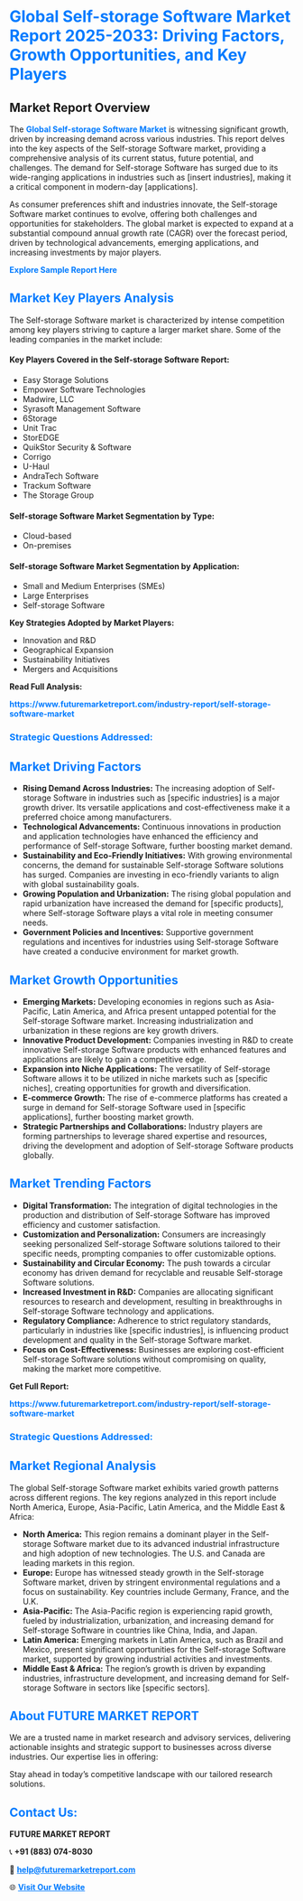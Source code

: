 <h1 style="color: #007BFF;">Global Self-storage Software Market Report 2025-2033: Driving Factors, Growth Opportunities, and Key Players</h1>

<section id="overview">
<h2>Market Report Overview</h2>
<p>The <a href="https://www.futuremarketreport.com/industry-report/self-storage-software-market" style="color: #007BFF; text-decoration: none;"><strong>Global Self-storage Software Market</strong></a> is witnessing significant growth, driven by increasing demand across various industries. This report delves into the key aspects of the Self-storage Software market, providing a comprehensive analysis of its current status, future potential, and challenges. The demand for Self-storage Software has surged due to its wide-ranging applications in industries such as [insert industries], making it a critical component in modern-day [applications].</p>
<p>As consumer preferences shift and industries innovate, the Self-storage Software market continues to evolve, offering both challenges and opportunities for stakeholders. The global market is expected to expand at a substantial compound annual growth rate (CAGR) over the forecast period, driven by technological advancements, emerging applications, and increasing investments by major players.</p>
</section>

<section id="overview">
<p><a href="https://www.futuremarketreport.com/request-sample/reportId=101343" style="color: #007BFF; text-decoration: none;"><strong>Explore Sample Report Here</strong></a></p>
</section>

<section id="key-players">
<h2 style="color: #007BFF;">Market Key Players Analysis</h2>
<p>The Self-storage Software market is characterized by intense competition among key players striving to capture a larger market share. Some of the leading companies in the market include:</p>
<h4>Key Players Covered in the Self-storage Software Report:</h4>
<ul><li>Easy Storage Solutions</li><li>Empower Software Technologies</li><li>Madwire, LLC</li><li>Syrasoft Management Software</li><li>6Storage</li><li>Unit Trac</li><li>StorEDGE</li><li>QuikStor Security &amp; Software</li><li>Corrigo</li><li>U-Haul</li><li>AndraTech Software</li><li>Trackum Software</li><li>The Storage Group</li></ul>
<h4>Self-storage Software Market Segmentation by Type:</h4>
<ul><li>Cloud-based</li><li>On-premises</li></ul>

<h4>Self-storage Software Market Segmentation by Application:</h4>
<ul><li>Small and Medium Enterprises (SMEs)</li><li>Large Enterprises</li><li>Self-storage Software</li></ul>
<p><strong>Key Strategies Adopted by Market Players:</strong></p>
<ul>
<li>Innovation and R&D</li>
<li>Geographical Expansion</li>
<li>Sustainability Initiatives</li>
<li>Mergers and Acquisitions</li>
</ul>
</section>

<section>
<p><strong>Read Full Analysis: </strong></p><a href="https://www.futuremarketreport.com/industry-report/self-storage-software-market" style="color: #007BFF; text-decoration: none;"><strong>https://www.futuremarketreport.com/industry-report/self-storage-software-market</strong></a>
<h3 style="color: #007BFF;">Strategic Questions Addressed:</h3>
</section>

<section id="driving-factors">
<h2 style="color: #007BFF;">Market Driving Factors</h2>
<ul>
<li><strong>Rising Demand Across Industries:</strong> The increasing adoption of Self-storage Software in industries such as [specific industries] is a major growth driver. Its versatile applications and cost-effectiveness make it a preferred choice among manufacturers.</li>
<li><strong>Technological Advancements:</strong> Continuous innovations in production and application technologies have enhanced the efficiency and performance of Self-storage Software, further boosting market demand.</li>
<li><strong>Sustainability and Eco-Friendly Initiatives:</strong> With growing environmental concerns, the demand for sustainable Self-storage Software solutions has surged. Companies are investing in eco-friendly variants to align with global sustainability goals.</li>
<li><strong>Growing Population and Urbanization:</strong> The rising global population and rapid urbanization have increased the demand for [specific products], where Self-storage Software plays a vital role in meeting consumer needs.</li>
<li><strong>Government Policies and Incentives:</strong> Supportive government regulations and incentives for industries using Self-storage Software have created a conducive environment for market growth.</li>
</ul>
</section>

<section id="growth-opportunities">
<h2 style="color: #007BFF;">Market Growth Opportunities</h2>
<ul>
<li><strong>Emerging Markets:</strong> Developing economies in regions such as Asia-Pacific, Latin America, and Africa present untapped potential for the Self-storage Software market. Increasing industrialization and urbanization in these regions are key growth drivers.</li>
<li><strong>Innovative Product Development:</strong> Companies investing in R&D to create innovative Self-storage Software products with enhanced features and applications are likely to gain a competitive edge.</li>
<li><strong>Expansion into Niche Applications:</strong> The versatility of Self-storage Software allows it to be utilized in niche markets such as [specific niches], creating opportunities for growth and diversification.</li>
<li><strong>E-commerce Growth:</strong> The rise of e-commerce platforms has created a surge in demand for Self-storage Software used in [specific applications], further boosting market growth.</li>
<li><strong>Strategic Partnerships and Collaborations:</strong> Industry players are forming partnerships to leverage shared expertise and resources, driving the development and adoption of Self-storage Software products globally.</li>
</ul>
</section>

<section id="trending-factors">
<h2 style="color: #007BFF;">Market Trending Factors</h2>
<ul>
<li><strong>Digital Transformation:</strong> The integration of digital technologies in the production and distribution of Self-storage Software has improved efficiency and customer satisfaction.</li>
<li><strong>Customization and Personalization:</strong> Consumers are increasingly seeking personalized Self-storage Software solutions tailored to their specific needs, prompting companies to offer customizable options.</li>
<li><strong>Sustainability and Circular Economy:</strong> The push towards a circular economy has driven demand for recyclable and reusable Self-storage Software solutions.</li>
<li><strong>Increased Investment in R&D:</strong> Companies are allocating significant resources to research and development, resulting in breakthroughs in Self-storage Software technology and applications.</li>
<li><strong>Regulatory Compliance:</strong> Adherence to strict regulatory standards, particularly in industries like [specific industries], is influencing product development and quality in the Self-storage Software market.</li>
<li><strong>Focus on Cost-Effectiveness:</strong> Businesses are exploring cost-efficient Self-storage Software solutions without compromising on quality, making the market more competitive.</li>
</ul>
</section>

<section>
<p><strong>Get Full Report: </strong></p><a href="https://www.futuremarketreport.com/industry-report/self-storage-software-market" style="color: #007BFF; text-decoration: none;"><strong>https://www.futuremarketreport.com/industry-report/self-storage-software-market</strong></a>
<h3 style="color: #007BFF;">Strategic Questions Addressed:</h3>
</section>


<section id="regional-analysis">
<h2 style="color: #007BFF;">Market Regional Analysis</h2>
<p>The global Self-storage Software market exhibits varied growth patterns across different regions. The key regions analyzed in this report include North America, Europe, Asia-Pacific, Latin America, and the Middle East & Africa:</p>
<ul>
<li><strong>North America:</strong> This region remains a dominant player in the Self-storage Software market due to its advanced industrial infrastructure and high adoption of new technologies. The U.S. and Canada are leading markets in this region.</li>
<li><strong>Europe:</strong> Europe has witnessed steady growth in the Self-storage Software market, driven by stringent environmental regulations and a focus on sustainability. Key countries include Germany, France, and the U.K.</li>
<li><strong>Asia-Pacific:</strong> The Asia-Pacific region is experiencing rapid growth, fueled by industrialization, urbanization, and increasing demand for Self-storage Software in countries like China, India, and Japan.</li>
<li><strong>Latin America:</strong> Emerging markets in Latin America, such as Brazil and Mexico, present significant opportunities for the Self-storage Software market, supported by growing industrial activities and investments.</li>
<li><strong>Middle East & Africa:</strong> The region’s growth is driven by expanding industries, infrastructure development, and increasing demand for Self-storage Software in sectors like [specific sectors].</li>
</ul>
</section>

<footer>
<h2 style="color: #007BFF;">About FUTURE MARKET REPORT</h2>
<p>We are a trusted name in market research and advisory services, delivering actionable insights and strategic support to businesses across diverse industries. Our expertise lies in offering:</p>

<p>Stay ahead in today’s competitive landscape with our tailored research solutions.</p>

<h2 style="color: #007BFF;">Contact Us:</h2>
<p><strong>FUTURE MARKET REPORT</strong></p>
<p>📞 <strong>+91 (883) 074-8030</strong></p>
<p>📧 <strong><a href="mailto:help@futuremarketreport.com" style="color: #007BFF;">help@futuremarketreport.com</a></strong></p>
<p>🌐 <strong><a href="https://www.futuremarketreport.com/" style="color: #007BFF;">Visit Our Website</a></strong></p>
</footer>